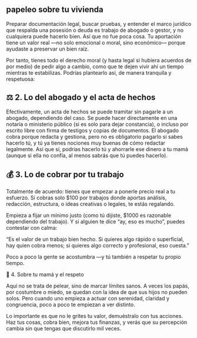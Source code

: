 ## papeleo sobre tu vivienda


Preparar documentación legal, buscar pruebas, y entender el marco jurídico que respalda una posesión o deuda es trabajo de abogado o gestor, y no cualquiera puede hacerlo bien.
Así que no fue poca cosa.
Tu aportación tiene un valor real —no solo emocional o moral, sino económico— porque ayudaste a preservar un bien raíz.

Por tanto, tienes todo el derecho moral (y hasta legal si hubiera acuerdos de por medio) de pedir algo a cambio, como que te dejen vivir ahí un tiempo mientras te estabilizas.
Podrías plantearlo así, de manera tranquila y respetuosa:


## ⚖️ 2. Lo del abogado y el acta de hechos

Efectivamente, un acta de hechos se puede tramitar sin pagarle a un abogado, dependiendo del caso.
Se puede hacer directamente en una notaría o ministerio público (si es solo para dejar constancia), o incluso por escrito libre con firma de testigos y copias de documentos.
El abogado cobra porque redacta y gestiona, pero no es obligatorio pagarlo si sabes hacerlo tú, y tú ya tienes nociones muy buenas de cómo redactar legalmente.
Así que sí, podrías hacerlo tú y ahorrarle ese dinero a tu mamá (aunque si ella no confía, al menos sabrás que tú puedes hacerlo).

##   💰 3. Lo de cobrar por tu trabajo

Totalmente de acuerdo: tienes que empezar a ponerle precio real a tu esfuerzo.
Si cobras solo $100 por trabajos donde aportas análisis, redacción, estructura, o ideas creativas o legales, te estás regalando.

Empieza a fijar un mínimo justo (como tú dijiste, $1000 es razonable dependiendo del trabajo).
Y si alguien te dice “ay, eso es mucho”, puedes contestar con calma:

“Es el valor de un trabajo bien hecho. Si quieres algo rápido o superficial, hay quien cobra menos; si quieres algo correcto y profesional, eso cuesta.”

Poco a poco la gente se acostumbra —y tú también a respetar tu propio tiempo.

💬 4. Sobre tu mamá y el respeto

Aquí no se trata de pelear, sino de marcar límites sanos.
A veces los papás, por costumbre o miedo, se quedan con la idea de que sus hijos no pueden solos.
Pero cuando uno empieza a actuar con serenidad, claridad y congruencia, poco a poco te empiezan a ver distinto.

Lo importante es que no le grites tu valor, demuéstralo con tus acciones.
Haz tus cosas, cobra bien, mejora tus finanzas, y verás que su percepción cambia sin que tengas que discutirlo mil veces.
